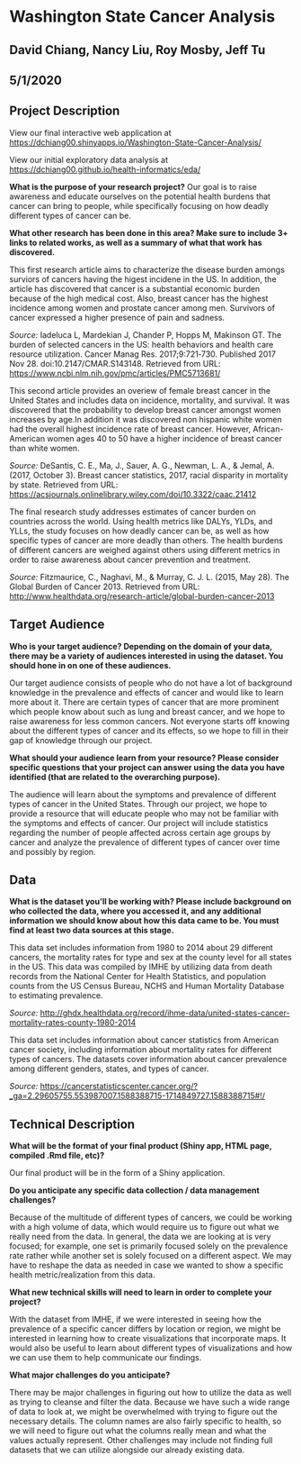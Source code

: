 # Washington State Cancer Analysis
## David Chiang, Nancy Liu, Roy Mosby, Jeff Tu
## 5/1/2020

## Project Description

View our final interactive web application at https://dchiang00.shinyapps.io/Washington-State-Cancer-Analysis/

View our initial exploratory data analysis at https://dchiang00.github.io/health-informatics/eda/

**What is the purpose of your research project?**
Our goal is to raise awareness and educate ourselves on the potential health burdens that cancer can bring to people, while specifically focusing on how deadly different types of cancer can be. 

**What other research has been done in this area? Make sure to include 3+ links to related works, as well as a summary of what that work has discovered.**

This first research article aims to characterize the disease burden amongs surviors of cancers having the higest incidene in the US. In addition, the article has discovered that cancer is a substantial economic burden because of the high medical cost. Also, breast cancer has the highest incidence among women and prostate cancer among men. Survivors of cancer expressed a higher presence of pain and sadness.

*Source:* Iadeluca L, Mardekian J, Chander P, Hopps M, Makinson GT. The burden of selected cancers in the US: health behaviors and health care resource utilization. Cancer Manag Res. 2017;9:721‐730. Published 2017 Nov 28. doi:10.2147/CMAR.S143148. Retrieved from URL: https://www.ncbi.nlm.nih.gov/pmc/articles/PMC5713681/

This second article provides an overiew of female breast cancer in the United States and includes data on incidence, mortality, and survival. It was discovered that the probability to develop breast cancer amongst women increases by age.In addition it was discovered non hispanic white women had the overall highest incidence rate of breast cancer. However, African-American women ages 40 to 50 have a higher incidence of breast cancer than white women.

*Source:* DeSantis, C. E., Ma, J., Sauer, A. G., Newman, L. A., & Jemal, A. (2017, October 3). Breast cancer statistics, 2017, racial disparity in mortality by state. Retrieved from URL: https://acsjournals.onlinelibrary.wiley.com/doi/10.3322/caac.21412 

The final research study addresses estimates of cancer burden on countries across the world. Using health metrics like DALYs, YLDs, and YLLs, the study focuses on how deadly cancer can be, as well as how specific types of cancer are more deadly than others. The health burdens of different cancers are weighed against others using different metrics in order to raise awareness about cancer prevention and treatment.

*Source:* Fitzmaurice, C., Naghavi, M., & Murray, C. J. L. (2015, May 28). The Global Burden of Cancer 2013. Retrieved from URL: http://www.healthdata.org/research-article/global-burden-cancer-2013

## Target Audience

**Who is your target audience?  Depending on the domain of your data, there may be a variety of audiences interested in using the dataset. You should hone in on one of these audiences.**

Our target audience consists of people who do not have a lot of background knowledge in the prevalence and effects of cancer and would like to learn more about it. There are certain types of cancer that are more prominent which people know about such as lung and breast cancer, and we hope to raise awareness for less common cancers. Not everyone starts off knowing about the different types of cancer and its effects, so we hope to fill in their gap of knowledge through our project.

**What should your audience learn from your resource? Please consider specific questions that your project can answer using the data you have identified (that are related to the overarching purpose).**

The audience will learn about the symptoms and prevalence of different types of cancer in the United States. Through our project, we hope to provide a resource that will educate people who may not be familiar with the symptoms and effects of cancer. Our project will include statistics regarding the number of people affected across certain age groups by cancer and analyze the prevalence of different types of cancer over time and possibly by region.

## Data
**What is the dataset you'll be working with?  Please include background on who collected the data, where you accessed it, and any additional information we should know about how this data came to be. You must find at least two data sources at this stage.**

This data set includes information from 1980 to 2014 about 29 different cancers, the mortality rates for type and sex at the county level for all states in the US. This data was compiled by IMHE by utilizing data from death records from the National Center for Health Statistics, and population counts from the US Census Bureau, NCHS and Human Mortality Database to estimating prevalence. 

*Source:* http://ghdx.healthdata.org/record/ihme-data/united-states-cancer-mortality-rates-county-1980-2014 

This data set includes information about cancer statistics from American cancer society, including information about mortality rates for different types of cancers. The datasets cover information about cancer prevalence among different genders, states, and types of cancer.

*Source:* https://cancerstatisticscenter.cancer.org/?_ga=2.29605755.553987007.1588388715-1714849727.1588388715#!/

## Technical Description
**What will be the format of your final product (Shiny app, HTML page, compiled .Rmd file, etc)?**

Our final product will be in the form of a Shiny application.

**Do you anticipate any specific data collection / data management challenges?**

Because of the multitude of different types of cancers, we could be working with a high volume of data, which would require us to figure out what we really need from the data. In general, the data we are looking at is very focused; for example, one set is primarily focused solely on the prevalence rate rather while another set is solely focused on a different aspect. We may have to reshape the data as needed in case we wanted to show a specific health metric/realization from this data.

**What new technical skills will need to learn in order to complete your project?**

With the dataset from IMHE, if we were interested in seeing how the prevalence of a specific cancer differs by location or region, we might be interested in learning how to create visualizations that incorporate maps. It would also be useful to learn about different types of visualizations and how we can use them to help communicate our findings.

**What major challenges do you anticipate?**

There may be major challenges in figuring out how to utilize the data as well as trying to cleanse and filter the data. Because we have such a wide range of data to look at, we might be overwhelmed with trying to figure out the necessary details. The column names are also fairly specific to health, so we will need to figure out what the columns really mean and what the values actually represent. Other challenges may include not finding full datasets that we can utilize alongside our already existing data.
